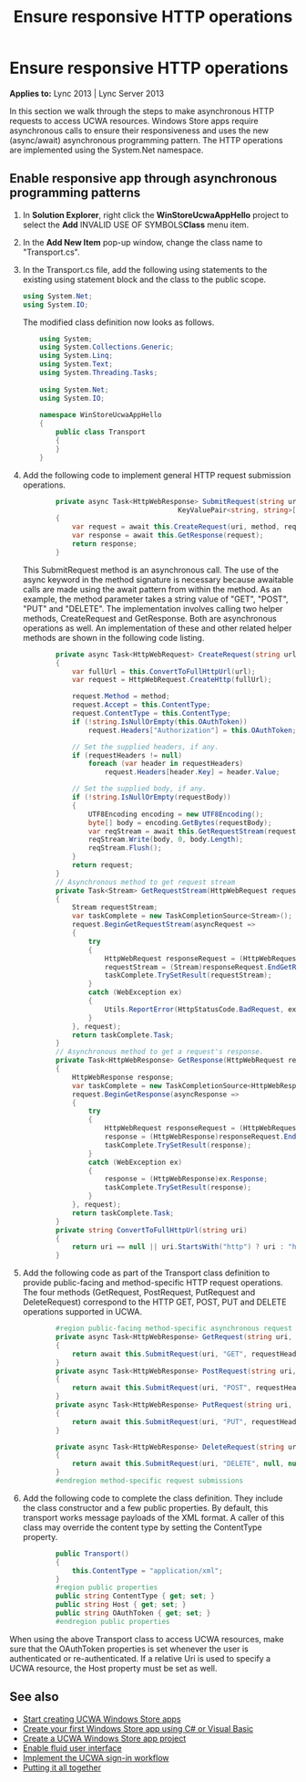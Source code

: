 ﻿---
title: Ensure responsive HTTP operations
TOCTitle: Ensure responsive HTTP operations
ms:assetid: d36fff17-9edf-44c0-b52f-d6b36211142b
ms:mtpsurl: https://msdn.microsoft.com/library/Dn551193(v=office.15)
ms:contentKeyID: 60829950
ms.date: 07/25/2014
mtps_version: v=office.15
dev_langs:
- csharp
---

# Ensure responsive HTTP operations

**Applies to:** Lync 2013 | Lync Server 2013

In this section we walk through the steps to make asynchronous HTTP requests to access UCWA resources. Windows Store apps require asynchronous calls to ensure their responsiveness and uses the new (async/await) asynchronous programming pattern. The HTTP operations are implemented using the System.Net namespace.

## Enable responsive app through asynchronous programming patterns

1.  In **Solution Explorer**, right click the **WinStoreUcwaAppHello** project to select the **Add** INVALID USE OF SYMBOLS**Class** menu item.

2.  In the **Add New Item** pop-up window, change the class name to "Transport.cs".

3.  In the Transport.cs file, add the following using statements to the existing using statement block and the class to the public scope.
    
    ```csharp
    using System.Net;
    using System.IO;
    ```
    
    The modified class definition now looks as follows.
    
    ```csharp    
        using System;
        using System.Collections.Generic;
        using System.Linq;
        using System.Text;
        using System.Threading.Tasks;
        
        using System.Net;
        using System.IO;
        
        namespace WinStoreUcwaAppHello
        {
            public class Transport
            {
            }
        }
    ```
4.  Add the following code to implement general HTTP request submission operations.
    
    ```csharp
            private async Task<HttpWebResponse> SubmitRequest(string uri, string method, 
                                          KeyValuePair<string, string>[] requestHeaders, string requestData)
            {
                var request = await this.CreateRequest(uri, method, requestHeaders, requestData);
                var response = await this.GetResponse(request);
                return response;
            }
    ```
    
    This SubmitRequest method is an asynchronous call. The use of the async keyword in the method signature is necessary because awaitable calls are made using the await pattern from within the method. As an example, the method parameter takes a string value of "GET", "POST", "PUT" and "DELETE". The implementation involves calling two helper methods, CreateRequest and GetResponse. Both are asynchronous operations as well. An implementation of these and other related helper methods are shown in the following code listing.
    
    ```csharp
            private async Task<HttpWebRequest> CreateRequest(string url, string method, KeyValuePair<string, string>[] requestHeaders, string requestBody)
            {
                var fullUrl = this.ConvertToFullHttpUrl(url);
                var request = HttpWebRequest.CreateHttp(fullUrl);
    
                request.Method = method;
                request.Accept = this.ContentType;
                request.ContentType = this.ContentType;
                if (!string.IsNullOrEmpty(this.OAuthToken))
                    request.Headers["Authorization"] = this.OAuthToken;
    
                // Set the supplied headers, if any.
                if (requestHeaders != null)
                    foreach (var header in requestHeaders)
                        request.Headers[header.Key] = header.Value;
    
                // Set the supplied body, if any.
                if (!string.IsNullOrEmpty(requestBody))
                {
                    UTF8Encoding encoding = new UTF8Encoding();
                    byte[] body = encoding.GetBytes(requestBody);
                    var reqStream = await this.GetRequestStream(request);
                    reqStream.Write(body, 0, body.Length);
                    reqStream.Flush();
                }
                return request;
            }
            // Asynchronous method to get request stream
            private Task<Stream> GetRequestStream(HttpWebRequest request)
            {
                Stream requestStream;
                var taskComplete = new TaskCompletionSource<Stream>();
                request.BeginGetRequestStream(asyncRequest =>
                {
                    try
                    {
                        HttpWebRequest responseRequest = (HttpWebRequest)asyncRequest.AsyncState;
                        requestStream = (Stream)responseRequest.EndGetRequestStream(asyncRequest);
                        taskComplete.TrySetResult(requestStream);
                    }
                    catch (WebException ex)
                    {                    
                        Utils.ReportError(HttpStatusCode.BadRequest, ex.Message + "\r\n" + ex.StackTrace);
                    }
                }, request);
                return taskComplete.Task;
            }
            // Asynchronous method to get a request's response.
            private Task<HttpWebResponse> GetResponse(HttpWebRequest request)
            {
                HttpWebResponse response;
                var taskComplete = new TaskCompletionSource<HttpWebResponse>();
                request.BeginGetResponse(asyncResponse =>
                {
                    try
                    {
                        HttpWebRequest responseRequest = (HttpWebRequest)asyncResponse.AsyncState;
                        response = (HttpWebResponse)responseRequest.EndGetResponse(asyncResponse);
                        taskComplete.TrySetResult(response);
                    }
                    catch (WebException ex)
                    {
                        response = (HttpWebResponse)ex.Response;
                        taskComplete.TrySetResult(response);
                    }
                }, request);
                return taskComplete.Task;
            }
            private string ConvertToFullHttpUrl(string uri)
            {
                return uri == null || uri.StartsWith("http") ? uri : "https://" + this.Host + uri;
            }
    ```

5.  Add the following code as part of the Transport class definition to provide public-facing and method-specific HTTP request operations. The four methods (GetRequest, PostRequest, PutRequest and DeleteRequest) correspond to the HTTP GET, POST, PUT and DELETE operations supported in UCWA.
    
    ```csharp
            #region public-facing method-specific asynchronous request submissions, including GET, POST, PUT and DELETE
            private async Task<HttpWebResponse> GetRequest(string uri, params KeyValuePair<string, string>[] requestHeaders)
            {
                return await this.SubmitRequest(uri, "GET", requestHeaders, null);
            }
            private async Task<HttpWebResponse> PostRequest(string uri, string requestData, params KeyValuePair<string, string>[] requestHeaders)
            {
                return await this.SubmitRequest(uri, "POST", requestHeaders, requestData);
            }
            private async Task<HttpWebResponse> PutRequest(string uri, string requestData, params KeyValuePair<string, string>[] requestHeaders)
            {
                return await this.SubmitRequest(uri, "PUT", requestHeaders, requestData);
            }
    
            private async Task<HttpWebResponse> DeleteRequest(string uri)
            {
                return await this.SubmitRequest(uri, "DELETE", null, null);
            }
            #endregion method-specific request submissions
    ```

6.  Add the following code to complete the class definition. They include the class constructor and a few public properties. By default, this transport works message payloads of the XML format. A caller of this class may override the content type by setting the ContentType property.
    
    ```csharp 
            public Transport()
            {
                this.ContentType = "application/xml";
            }
            #region public properties
            public string ContentType { get; set; }
            public string Host { get; set; }
            public string OAuthToken { get; set; }
            #endregion public properties
    ```

When using the above Transport class to access UCWA resources, make sure that the OAuthToken properties is set whenever the user is authenticated or re-authenticated. If a relative Uri is used to specify a UCWA resource, the Host property must be set as well.

## See also

- [Start creating UCWA Windows Store apps](start-creating-ucwa-windows-store-apps.md)
- [Create your first Windows Store app using C\# or Visual Basic](http://msdn.microsoft.com/library/windows/apps/hh974581.aspx)
- [Create a UCWA Windows Store app project](create-a-ucwa-windows-store-app-project.md)
- [Enable fluid user interface](enable-fluid-user-interface.md)
- [Implement the UCWA sign-in workflow](implement-the-ucwa-sign-in-workflow.md)
- [Putting it all together](putting-it-all-together.md)

